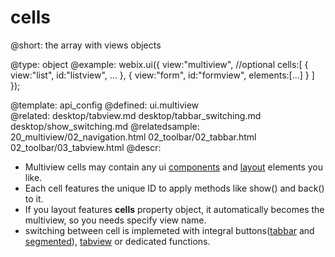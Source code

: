 cells
=============

@short:
	the array with views objects

@type: object
@example:
webix.ui({
	view:"multiview", //optional
	cells:[
     	{ view:"list", id:"listview", ... },
		{ view:"form", id:"formview", elements:[...] }
	]
});

@template:	api_config
@defined:	ui.multiview	
@related:
    desktop/tabview.md
    desktop/tabbar_switching.md
    desktop/show_switching.md
@relatedsample:
	20_multiview/02_navigation.html
    02_toolbar/02_tabbar.html
    02_toolbar/03_tabview.html
@descr:

- Multiview cells may contain any ui [components](desktop/components.md) and [layout](desktop/layout.md) elements you like. 
- Each cell features the unique ID to apply methods like show() and back() to it. 
- If you layout features **cells** property object, it automatically becomes the multiview, so you needs specify view name. 
- switching between cell is implemeted with integral buttons([tabbar](desktop/tabbar.md) and [segmented](desktop/segmented.md)), [tabview](desktop/tabview.md) or 
dedicated functions. 

